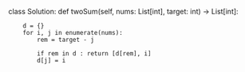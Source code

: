 class Solution:
    def twoSum(self, nums: List[int], target: int) -> List[int]:

        d = {}
        for i, j in enumerate(nums):
            rem = target - j

            if rem in d : return [d[rem], i]
            d[j] = i
            
        
